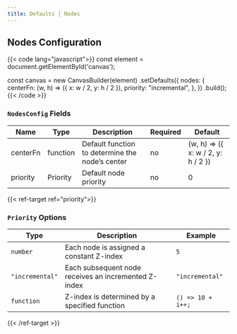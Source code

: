 ```yaml
---
title: Defaults | Nodes
---
```


## Nodes Configuration

{{< code lang="javascript">}}
const element = document.getElementById('canvas');

const canvas = new CanvasBuilder(element)
  .setDefaults({
    nodes: {
      centerFn: (w, h) => ({ x: w / 2, y: h / 2 }),
      priority: "incremental",
    },
  })
  .build();
{{< /code >}}

### `NodesConfig` Fields

| Name     | Type                                       | Description                                     | Required | Default                           |
|----------|--------------------------------------------|-------------------------------------------------|----------|-----------------------------------|
| centerFn | function                                   | Default function to determine the node’s center | no       | (w, h) => ({ x: w / 2, y: h / 2 }) |
| priority | <span data-ref="priority">Priority</span>  | Default node priority                           | no       | 0                                 |

{{< ref-target ref="priority">}}
### `Priority` Options

| Type                   | Description                                          | Example           |
|------------------------|------------------------------------------------------|-------------------|
| `number`               | Each node is assigned a constant Z-index             | `5`               |
| `"incremental"`        | Each subsequent node receives an incremented Z-index | `"incremental"`   |
| `function`             | Z-index is determined by a specified function        | `() => 10 + i++;` |
{{< /ref-target >}}
